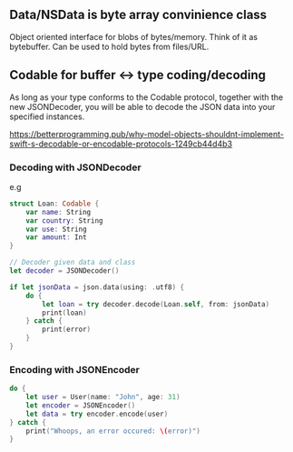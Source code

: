 ## Data/NSData is byte array convinience class

Object oriented interface for blobs of bytes/memory. Think of it as bytebuffer.
Can be used to hold bytes from files/URL.




## Codable for buffer <-> type coding/decoding

As long as your type conforms to the Codable protocol, together with the new JSONDecoder, you will be able to decode the JSON data into your specified instances.

https://betterprogramming.pub/why-model-objects-shouldnt-implement-swift-s-decodable-or-encodable-protocols-1249cb44d4b3

### Decoding with JSONDecoder
e.g
```swift
struct Loan: Codable {
    var name: String
    var country: String
    var use: String
    var amount: Int
}

// Decoder given data and class
let decoder = JSONDecoder()

if let jsonData = json.data(using: .utf8) {
    do {
        let loan = try decoder.decode(Loan.self, from: jsonData)
        print(loan)
    } catch {
        print(error)
    }
}
```

### Encoding with JSONEncoder

```swift
do {
    let user = User(name: "John", age: 31)
    let encoder = JSONEncoder()
    let data = try encoder.encode(user)
} catch {
    print("Whoops, an error occured: \(error)")
}
```
